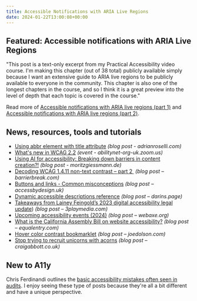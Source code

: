 ```yaml
---
title: Accessible Notifications with ARIA Live Regions
date: 2024-01-22T13:00:08+00:00
---
```


## Featured: Accessible notifications with ARIA Live Regions

"This post is a text-only excerpt from my Practical Accessibility video course. I'm making this chapter (out of 38 total) publicly available simply because I want an extensive guide to ARIA live regions to be publicly available to everyone in the community. This chapter is also one of the longest chapters in the course, and so I think it is a great preview into the level of depth that each topic is covered in the course."

Read more of [Accessible notifications with ARIA live regions (part 1)](https://www.sarasoueidan.com/blog/accessible-notifications-with-aria-live-regions-part-1/) and [Accessible notifications with ARIA live regions (part 2)](https://www.sarasoueidan.com/blog/accessible-notifications-with-aria-live-regions-part-2/).

## News, resources, tools and tutorials

- [Using abbr element with title attribute](https://adrianroselli.com/2024/01/using-abbr-element-with-title-attribute.html) *(blog post - adrianroselli.com)*
- [What's new in WCAG 2.2](https://abilitynet-org-uk.zoom.us/webinar/register/1217049051317/WN_UMzaJFZbSNeVaLDqXhr3VA#/registration) *(event - abilitynet-org-uk.zoom.us)*
- [Using AI for accessibility: Breaking down barriers in content creation?!](https://moritzgiessmann.de/blog/posts/using-ai-for-accessibility/) *(blog post - moritzgiessmann.de)*
- [Decoding WCAG 1.4.11 non-text contrast – part 2 ](https://www.barrierbreak.com/decoding-wcag-1-4-11-non-text-contrast-part-2/) *(blog post – barrierbreak.com)*
- [Buttons and links - Common misconceptions](https://accessbydesign.uk/buttons-and-links-common-misconceptions/) *(blog post – accessbydesign.uk)*
- [Dynamic accessible descriptions reference](https://www.darins.page/articles/dynamic-accessible-descriptions-reference) *(blog post – darins.page)*
- [Takeaways from Lainey Feingold’s 2023 digital accessibility legal update](https://www.3playmedia.com/blog/lainey-feingolds-annual-digital-accessibility-legal-update/)) *(blog post – 3playmedia.com)*
- [Upcoming accessibility events (2024)](http://www.webaxe.org/upcoming-accessibility-events-2024/) *(blog post – webaxe.org)*
- [What is the California Assembly Bill on website accessibility?](https://equalentry.com/website-accessibility-california-assembly-bill/) *(blog post – equalentry.com)*
- [Hover color contrast bookmarklet](https://www.joedolson.com/2024/01/hover-color-contrast-bookmarklet/) *(blog post – joedolson.com)*
- [Stop trying to recruit unicorns with acorns](https://www.craigabbott.co.uk/blog/stop-trying-to-recruit-unicorns-with-acorns/) *(blog post – craigabbott.co.uk)*

## New to A11y

Chris Ferdinandi outlines the [basic accessibility mistakes often seen in audits](https://gomakethings.com/basic-accessibility-mistakes-i-often-see-in-audits/). I enjoy seeing these type of posts because they're all a bit different and have a unique perspective.
